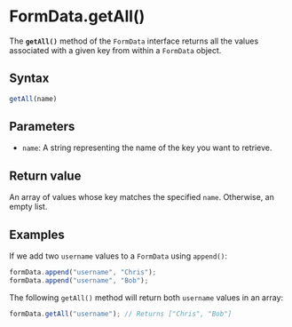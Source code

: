 # FormData.getAll()

The **`getAll()`** method of the `FormData` interface returns all the values associated with a given key from within a `FormData` object.

## **Syntax**

```jsx
getAll(name)
```

## **Parameters**

- `name`: A string representing the name of the key you want to retrieve.

## Return value

An array of values whose key matches the specified `name`. Otherwise, an empty list.

## Examples

If we add two `username` values to a `FormData` using `append()`:

```jsx
formData.append("username", "Chris");
formData.append("username", "Bob");
```

The following `getAll()` method will return both `username` values in an array:

```jsx
formData.getAll("username"); // Returns ["Chris", "Bob"]
```